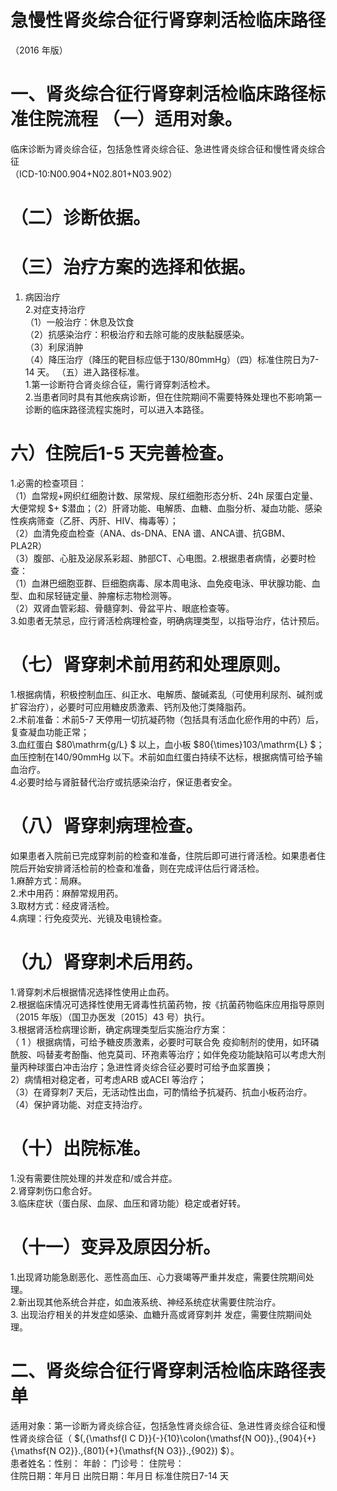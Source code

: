 # 急慢性肾炎综合征行肾穿刺活检临床路径  
（2016 年版）  
# 一、肾炎综合征行肾穿刺活检临床路径标准住院流程 （一）适用对象。  
临床诊断为肾炎综合征，包括急性肾炎综合征、急进性肾炎综合征和慢性肾炎综合征  
（ICD-10:N00.904+N02.801+N03.902）  
# （二）诊断依据。  
# （三）治疗方案的选择和依据。  
1. 病因治疗  
2.对症支持治疗  
（1）一般治疗：休息及饮食  
（2）抗感染治疗：积极治疗和去除可能的皮肤黏膜感染。  
（3）利尿消肿  
（4）降压治疗（降压的靶目标应低于130/80mmHg）（四）标准住院日为7-14 天。 （五）进入路径标准。  
1.第一诊断符合肾炎综合征，需行肾穿刺活检术。  
2.当患者同时具有其他疾病诊断，但在住院期间不需要特殊处理也不影响第一诊断的临床路径流程实施时，可以进入本路径。  
# 六）住院后1-5 天完善检查。  
1.必需的检查项目：  
（1）血常规+网织红细胞计数、尿常规、尿红细胞形态分析、24h 尿蛋白定量、大便常规 $+ $潜血；（2）肝肾功能、电解质、血糖、血脂分析、凝血功能、感染性疾病筛查（乙肝、丙肝、HIV、梅毒等）；  
（2）血清免疫血检查（ANA、ds-DNA、ENA 谱、ANCA谱、抗GBM、PLA2R）  
（3）腹部、心脏及泌尿系彩超、肺部CT、心电图。2.根据患者病情，必要时检查：  
（1）血淋巴细胞亚群、巨细胞病毒、尿本周电泳、血免疫电泳、甲状腺功能、血型、血和尿轻链定量、肿瘤标志物检测等。  
（2）双肾血管彩超、骨髓穿刺、骨盆平片、眼底检查等。  
3.如患者无禁忌，应行肾活检病理检查，明确病理类型，以指导治疗，估计预后。  
# （七）肾穿刺术前用药和处理原则。  
1.根据病情，积极控制血压、纠正水、电解质、酸碱紊乱（可使用利尿剂、碱剂或扩容治疗），必要时可应用糖皮质激素、钙剂及他汀类降脂药。  
2.术前准备：术前5-7 天停用一切抗凝药物（包括具有活血化瘀作用的中药）后，复查凝血功能正常；  
3.血红蛋白 $80\mathrm{g/L} $ 以上，血小板 $80{\times}103/\mathrm{L} $；血压控制在140/90mmHg 以下。术前如血红蛋白持续不达标，根据病情可给予输血治疗。  
4.必要时给与肾脏替代治疗或抗感染治疗，保证患者安全。  
# （八）肾穿刺病理检查。  
如果患者入院前已完成穿刺前的检查和准备，住院后即可进行肾活检。如果患者住院后开始安排肾活检前的检查和准备，则在完成评估后行肾活检。  
1.麻醉方式：局麻。  
2.术中用药：麻醉常规用药。  
3.取材方式：经皮肾活检。  
4.病理：行免疫荧光、光镜及电镜检查。  
# （九）肾穿刺术后用药。  
1.肾穿刺术后根据情况选择性使用止血药。  
2.根据临床情况可选择性使用无肾毒性抗菌药物，按《抗菌药物临床应用指导原则（2015 年版）（国卫办医发〔2015〕43 号）执行。  
3.根据肾活检病理诊断，确定病理类型后实施治疗方案：  
（ 1 ）根据病情，可给予糖皮质激素，必要时可联合免 疫抑制剂的使用，如环磷酰胺、吗替麦考酚酯、他克莫司、环孢素等治疗；如伴免疫功能缺陷可以考虑大剂量丙种球蛋白冲击治疗；急进性肾炎综合征必要时可给予血浆置换；  
2）病情相对稳定者，可考虑ARB 或ACEI 等治疗；  
（3）在肾穿刺7 天后，无活动性出血，可酌情给予抗凝药、抗血小板药治疗。  
（4）保护肾功能、对症支持治疗。  
# （十）出院标准。  
1.没有需要住院处理的并发症和/或合并症。  
2.肾穿刺伤口愈合好。  
3.临床症状（蛋白尿、血尿、血压和肾功能）稳定或者好转。  
# （十一）变异及原因分析。  
1.出现肾功能急剧恶化、恶性高血压、心力衰竭等严重并发症，需要住院期间处理。  
2.新出现其他系统合并症，如血液系统、神经系统症状需要住院治疗。  
3. 出现治疗相关的并发症如感染、血糖升高或肾穿刺并 发症，需要住院期间处理。  
# 二、肾炎综合征行肾穿刺活检临床路径表单  
适用对象：第一诊断为肾炎综合征，包括急性肾炎综合征、急进性肾炎综合征和慢性肾炎综合征（ $(\,{\mathsf{I C D}}{-}{10}\colon{\mathsf{N O0}}.\,{904}{+}{\mathsf{N O2}}.\,{801}{+}{\mathsf{N O3}}.\,{902}) $）。  
患者姓名：性别： 年龄： 门诊号： 住院号：  
住院日期：年月日    出院日期：年月日   标准住院日7-14 天  
